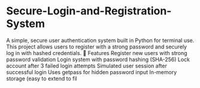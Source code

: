 # Secure-Login-and-Registration-System
A simple, secure user authentication system built in Python for terminal use. This project allows users to register with a strong password and securely log in with hashed credentials.
🚀 Features
Register new users with strong password validation
Login system with password hashing (SHA-256)
Lock account after 3 failed login attempts
Simulated user session after successful login
Uses getpass for hidden password input
In-memory storage (easy to extend to fil

